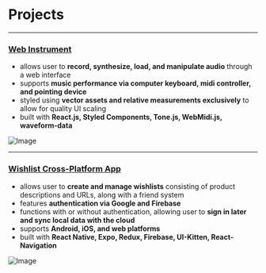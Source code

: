 # Projects

---

### [Web Instrument](https://github.com/adamhari/piano-roll)

- allows user to **record, synthesize, load, and manipulate audio** through a web interface
- supports **music performance via computer keyboard, midi controller, and pointing device**
- styled using **vector assets and relative measurements exclusively** to allow for quality UI scaling
- built with **React.js, Styled Components, Tone.js, WebMidi.js, waveform-data**

![Image](https://i.imgur.com/VZ4Q6xG.png)

---

### [Wishlist Cross-Platform App](https://play.google.com/store/apps/details?id=com.adamhari.wishingwell)

- allows user to **create and manage wishlists** consisting of product descriptions and URLs, along with a friend system
- features **authentication via Google and Firebase**
- functions with or without authentication, allowing user to **sign in later and sync local data with the cloud**
- supports **Android, iOS, and web platforms**
- built with **React Native, Expo, Redux, Firebase, UI-Kitten, React-Navigation**

![Image](https://i.imgur.com/xtaICvn.png)



